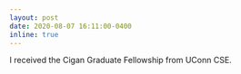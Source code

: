 ```yaml
---
layout: post
date: 2020-08-07 16:11:00-0400
inline: true
---
```

I received the Cigan Graduate Fellowship from UConn CSE.